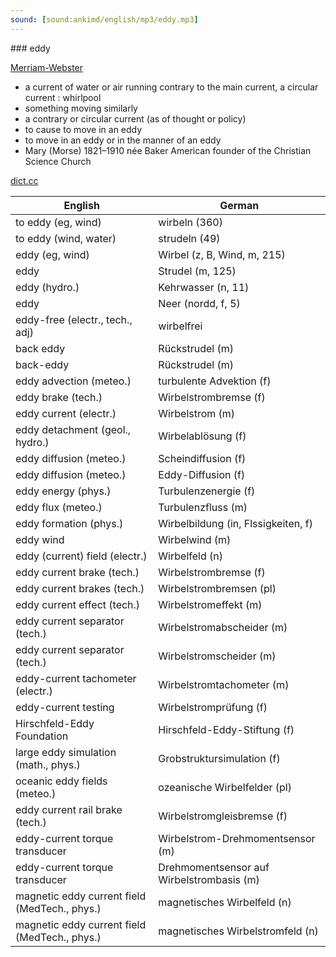 ```yaml
---
sound: [sound:ankimd/english/mp3/eddy.mp3]
---
```


\### eddy

[Merriam-Webster](https://www.merriam-webster.com/dictionary/eddy)

- a current of water or air running contrary to the main current, a circular current : whirlpool
- something moving similarly
- a contrary or circular current (as of thought or policy)
- to cause to move in an eddy
- to move in an eddy or in the manner of an eddy
- Mary (Morse) 1821–1910 née Baker American founder of the Christian Science Church

[dict.cc](https://www.dict.cc/eddy)

| English        | German       |
| -------------- | ------------ |
| to eddy (eg, wind) | wirbeln (360) |
| to eddy (wind, water) | strudeln (49) |
| eddy (eg, wind) | Wirbel (z, B, Wind, m, 215) |
| eddy | Strudel (m, 125) |
| eddy (hydro.) | Kehrwasser (n, 11) |
| eddy | Neer (nordd, f, 5) |
| eddy-free (electr., tech., adj) | wirbelfrei |
| back eddy | Rückstrudel (m) |
| back-eddy | Rückstrudel (m) |
| eddy advection (meteo.) | turbulente Advektion (f) |
| eddy brake (tech.) | Wirbelstrombremse (f) |
| eddy current (electr.) | Wirbelstrom (m) |
| eddy detachment (geol., hydro.) | Wirbelablösung (f) |
| eddy diffusion (meteo.) | Scheindiffusion (f) |
| eddy diffusion (meteo.) | Eddy-Diffusion (f) |
| eddy energy (phys.) | Turbulenzenergie (f) |
| eddy flux (meteo.) | Turbulenzfluss (m) |
| eddy formation (phys.) | Wirbelbildung (in, Flssigkeiten, f) |
| eddy wind | Wirbelwind (m) |
| eddy (current) field (electr.) | Wirbelfeld (n) |
| eddy current brake (tech.) | Wirbelstrombremse (f) |
| eddy current brakes (tech.) | Wirbelstrombremsen (pl) |
| eddy current effect (tech.) | Wirbelstromeffekt (m) |
| eddy current separator (tech.) | Wirbelstromabscheider (m) |
| eddy current separator (tech.) | Wirbelstromscheider (m) |
| eddy-current tachometer (electr.) | Wirbelstromtachometer (m) |
| eddy-current testing | Wirbelstromprüfung (f) |
| Hirschfeld-Eddy Foundation | Hirschfeld-Eddy-Stiftung (f) |
| large eddy simulation <LES> (math., phys.) | Grobstruktursimulation (f) |
| oceanic eddy fields (meteo.) | ozeanische Wirbelfelder (pl) |
| eddy current rail brake (tech.) | Wirbelstromgleisbremse (f) |
| eddy-current torque transducer | Wirbelstrom-Drehmomentsensor (m) |
| eddy-current torque transducer | Drehmomentsensor auf Wirbelstrombasis (m) |
| magnetic eddy current field (MedTech., phys.) | magnetisches Wirbelfeld (n) |
| magnetic eddy current field (MedTech., phys.) | magnetisches Wirbelstromfeld (n) |
